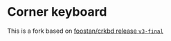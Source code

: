 # Corner keyboard

This is a fork based on [foostan/crkbd release `v3-final`](https://github.com/foostan/crkbd/releases/tag/v3-final)
